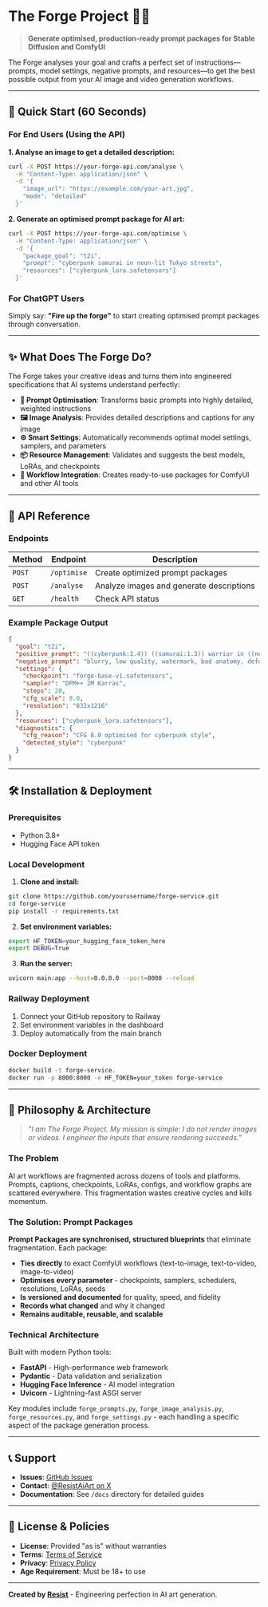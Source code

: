 # The Forge Project 🔨🔥

> **Generate optimised, production-ready prompt packages for Stable Diffusion and ComfyUI**

The Forge analyses your goal and crafts a perfect set of instructions—prompts, model settings, negative prompts, and resources—to get the best possible output from your AI image and video generation workflows.

---

## 🚀 Quick Start (60 Seconds)

### For End Users (Using the API)

**1. Analyse an image to get a detailed description:**
```bash
curl -X POST https://your-forge-api.com/analyse \
  -H "Content-Type: application/json" \
  -d '{
    "image_url": "https://example.com/your-art.jpg", 
    "mode": "detailed"
  }'
```

**2. Generate an optimised prompt package for AI art:**
```bash
curl -X POST https://your-forge-api.com/optimise \
  -H "Content-Type: application/json" \
  -d '{
    "package_goal": "t2i",
    "prompt": "cyberpunk samurai in neon-lit Tokyo streets",
    "resources": ["cyberpunk_lora.safetensors"]
  }'
```

### For ChatGPT Users

Simply say: **"Fire up the forge"** to start creating optimised prompt packages through conversation.

---

## ✨ What Does The Forge Do?

The Forge takes your creative ideas and turns them into engineered specifications that AI systems understand perfectly:

- **🎯 Prompt Optimisation**: Transforms basic prompts into highly detailed, weighted instructions
- **🖼️ Image Analysis**: Provides detailed descriptions and captions for any image
- **⚙️ Smart Settings**: Automatically recommends optimal model settings, samplers, and parameters
- **📦 Resource Management**: Validates and suggests the best models, LoRAs, and checkpoints
- **🔧 Workflow Integration**: Creates ready-to-use packages for ComfyUI and other AI tools

---

## 📖 API Reference

### Endpoints

| Method | Endpoint | Description |
|--------|----------|-------------|
| `POST` | `/optimise` | Create optimized prompt packages |
| `POST` | `/analyse` | Analyze images and generate descriptions |
| `GET`  | `/health` | Check API status |

### Example Package Output

```json
{
  "goal": "t2i",
  "positive_prompt": "((cyberpunk:1.4)) ((samurai:1.3)) warrior in ((neon:1.3))-lit Tokyo streets at night, cinematic masterpiece",
  "negative_prompt": "blurry, low quality, watermark, bad anatomy, deformed",
  "settings": {
    "checkpoint": "forge-base-v1.safetensors",
    "sampler": "DPM++ 2M Karras",
    "steps": 28,
    "cfg_scale": 8.0,
    "resolution": "832x1216"
  },
  "resources": ["cyberpunk_lora.safetensors"],
  "diagnostics": {
    "cfg_reason": "CFG 8.0 optimised for cyberpunk style",
    "detected_style": "cyberpunk"
  }
}
```

---

## 🛠️ Installation & Deployment

### Prerequisites
- Python 3.8+
- Hugging Face API token

### Local Development

1. **Clone and install:**
```bash
git clone https://github.com/yourusername/forge-service.git
cd forge-service
pip install -r requirements.txt
```

2. **Set environment variables:**
```bash
export HF_TOKEN=your_hugging_face_token_here
export DEBUG=True
```

3. **Run the server:**
```bash
uvicorn main:app --host=0.0.0.0 --port=8000 --reload
```

### Railway Deployment

1. Connect your GitHub repository to Railway
2. Set environment variables in the dashboard
3. Deploy automatically from the main branch

### Docker Deployment

```bash
docker build -t forge-service.
docker run -p 8000:8000 -e HF_TOKEN=your_token forge-service
```

---

## 🧠 Philosophy & Architecture

> *"I am The Forge Project. My mission is simple: I do not render images or videos. I engineer the inputs that ensure rendering succeeds."*

### The Problem

AI art workflows are fragmented across dozens of tools and platforms. Prompts, captions, checkpoints, LoRAs, configs, and workflow graphs are scattered everywhere. This fragmentation wastes creative cycles and kills momentum.

### The Solution: Prompt Packages

**Prompt Packages are synchronised, structured blueprints** that eliminate fragmentation. Each package:

- **Ties directly** to exact ComfyUI workflows (text-to-image, text-to-video, image-to-video)
- **Optimises every parameter** - checkpoints, samplers, schedulers, resolutions, LoRAs, seeds
- **Is versioned and documented** for quality, speed, and fidelity
- **Records what changed** and why it changed
- **Remains auditable, reusable, and scalable**

### Technical Architecture

Built with modern Python tools:
- **FastAPI** - High-performance web framework
- **Pydantic** - Data validation and serialization
- **Hugging Face Inference** - AI model integration
- **Uvicorn** - Lightning-fast ASGI server

Key modules include `forge_prompts.py`, `forge_image_analysis.py`, `forge_resources.py`, and `forge_settings.py` - each handling a specific aspect of the package generation process.

---

## 📞 Support

- **Issues**: [GitHub Issues](https://github.com/yourusername/forge-service/issues)
- **Contact**: [@ResistAiArt on X](https://x.com/ResistAiArt)
- **Documentation**: See `/docs` directory for detailed guides

---

## 📜 License & Policies

- **License**: Provided "as is" without warranties
- **Terms**: [Terms of Service](./docs/TERMS.md)
- **Privacy**: [Privacy Policy](./docs/PRIVACY.md)
- **Age Requirement**: Must be 18+ to use

---

**Created by [Resist](https://x.com/ResistAiArt)** - Engineering perfection in AI art generation.
